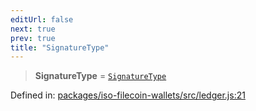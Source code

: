 ```yaml
---
editUrl: false
next: true
prev: true
title: "SignatureType"
---
```


> **SignatureType** = [`SignatureType`](/api/iso-filecoin/signature/type-aliases/signaturetype/)

Defined in: [packages/iso-filecoin-wallets/src/ledger.js:21](https://github.com/hugomrdias/filecoin/blob/main/packages/iso-filecoin-wallets/src/ledger.js#L21)
